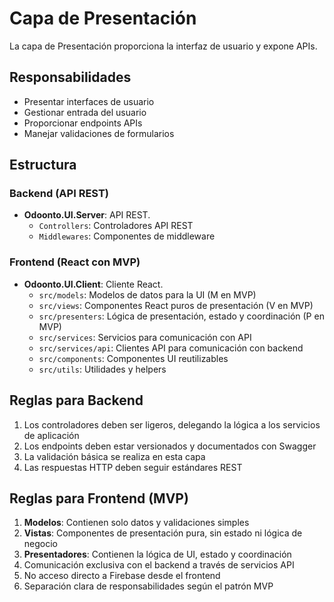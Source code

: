 # Capa de Presentación

La capa de Presentación proporciona la interfaz de usuario y expone APIs.

## Responsabilidades

- Presentar interfaces de usuario
- Gestionar entrada del usuario
- Proporcionar endpoints APIs
- Manejar validaciones de formularios

## Estructura

### Backend (API REST)

- **Odoonto.UI.Server**: API REST.
  - `Controllers`: Controladores API REST
  - `Middlewares`: Componentes de middleware

### Frontend (React con MVP)

- **Odoonto.UI.Client**: Cliente React.
  - `src/models`: Modelos de datos para la UI (M en MVP)
  - `src/views`: Componentes React puros de presentación (V en MVP)
  - `src/presenters`: Lógica de presentación, estado y coordinación (P en MVP)
  - `src/services`: Servicios para comunicación con API
  - `src/services/api`: Clientes API para comunicación con backend
  - `src/components`: Componentes UI reutilizables
  - `src/utils`: Utilidades y helpers

## Reglas para Backend

1. Los controladores deben ser ligeros, delegando la lógica a los servicios de aplicación
2. Los endpoints deben estar versionados y documentados con Swagger
3. La validación básica se realiza en esta capa
4. Las respuestas HTTP deben seguir estándares REST

## Reglas para Frontend (MVP)

1. **Modelos**: Contienen solo datos y validaciones simples
2. **Vistas**: Componentes de presentación pura, sin estado ni lógica de negocio
3. **Presentadores**: Contienen la lógica de UI, estado y coordinación
4. Comunicación exclusiva con el backend a través de servicios API
5. No acceso directo a Firebase desde el frontend
6. Separación clara de responsabilidades según el patrón MVP 